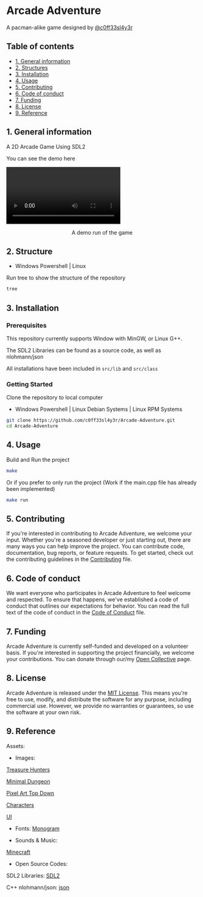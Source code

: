 <!-- 
    Fill in and replace all Arcade Adventure
-->
# Arcade Adventure

A pacman-alike game designed by [@c0ff33sl4y3r](https://github.com/c0ff33sl4y3r)

## Table of contents

* [1. General information](#1-general-information)
* [2. Structures](#2-structure)
* [3. Installation](#3-installation)
* [4. Usage](#4-usage)
* [5. Contributing](#5-contributing)
* [6. Code of conduct](#6-code-of-conduct)
* [7. Funding](#7-funding)
* [8. License](#8-license)
* [9. Reference](#9-reference)

## 1. General information

A 2D Arcade Game Using SDL2

You can see the demo here

![A demo run of the game](../assets/videos/Demo.mp4)

<p align="center">A demo run of the game</p>

## 2. Structure

* Windows Powershell | Linux

Run tree to show the structure of the repository

```bash
tree
```

## 3. Installation

### Prerequisites

This repository currently supports Window with MinGW, or Linux G++.

The SDL2 Libraries can be found as a source code, as well as nlohmann/json

All installations have been included in `src/lib` and `src/class`

### Getting Started

Clone the repository to local computer

* Windows Powershell | Linux Debian Systems | Linux RPM Systems

```bash
git clone https://github.com/c0ff33sl4y3r/Arcade-Adventure.git
cd Arcade-Adventure
```

## 4. Usage

Build and Run the project

```bash
make 
```

Or if you prefer to only run the project (Work if the main.cpp file has already been implemented)

```bash
make run
```

## 5. Contributing

If you're interested in contributing to Arcade Adventure, we welcome your input. Whether you're a seasoned developer or just starting out, there are many ways you can help improve the project. You can contribute code, documentation, bug reports, or feature requests. To get started, check out the contributing guidelines in the [Contributing](CONTRIBUTING.md) file.

## 6. Code of conduct

We want everyone who participates in Arcade Adventure to feel welcome and respected. To ensure that happens, we've established a code of conduct that outlines our expectations for behavior. You can read the full text of the code of conduct in the [Code of Conduct](CODE_OF_CONDUCT.md) file.

## 7. Funding

Arcade Adventure is currently self-funded and developed on a volunteer basis. If you're interested in supporting the project financially, we welcome your contributions. You can donate through our/my [Open Collective](https://opencollective.com/phong-thien) page.

## 8. License

Arcade Adventure is released under the [MIT License](LICENSE.md). This means you're free to use, modify, and distribute the software for any purpose, including commercial use. However, we provide no warranties or guarantees, so use the software at your own risk.

## 9. Reference

Assets:

* Images:

[Treasure Hunters](https://pixelfrog-assets.itch.io/treasure-hunters)

[Minimal Dungeon](https://trevor-pupkin.itch.io/minimal-dungeon)

[Pixel Art Top Down](https://cainos.itch.io/pixel-art-top-down-basic)

[Characters](https://pixelfight.itch.io/birdcat)

[UI](https://bdragon1727.itch.io/basic-pixel-health-bar-and-scroll-bar)

* Fonts:
[Monogram](https://datagoblin.itch.io/monogram)

* Sounds & Music:

[Minecraft](https://minecraft.wiki)

* Open Source Codes:

SDL2 Libraries: [SDL2](https://github.com/libsdl-org)

C++ nlohmann/json: [json](https://github.com/nlohmann/json)
